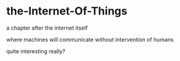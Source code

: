 # the-Internet-Of-Things
a chapter after the internet itself

where machines will communicate without intervention of humans

quite interesting
really?
